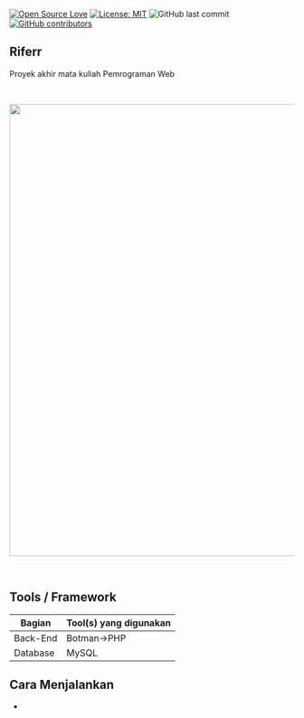 [![Open Source Love](https://badges.frapsoft.com/os/v1/open-source.svg?style=flat)](https://github.com/ellerbrock/open-source-badges/)
[![License: MIT](https://img.shields.io/badge/License-MIT-green.svg)](https://opensource.org/licenses/MIT)
![GitHub last commit](https://img.shields.io/github/last-commit/mramirid/Riferr)
[![GitHub contributors](https://img.shields.io/github/contributors/mramirid/Riferr.svg)](https://GitHub.com/mramirid/Riferr/graphs/contributors/)

## Riferr
Proyek akhir mata kuliah Pemrograman Web

<br>
<p align="center">
        <img src="/public/images/app-ss.png" width="600" height="800">
</p>
<br>

## Tools / Framework
| Bagian | Tool(s) yang digunakan |
| --- | --- |
| Back-End | Botman->PHP |
| Database | MySQL |

## Cara Menjalankan
- 